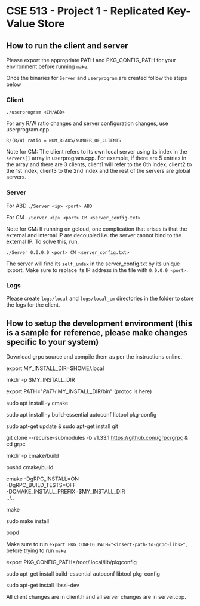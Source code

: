 # CSE 513 - Project 1 - Replicated Key-Value Store

## How to run the client and server

Please export the appropriate PATH and PKG_CONFIG_PATH for your environment before running `make`.

Once the binaries for `Server` and `userprogram` are created follow the steps below

### Client

`./userprogram <CM/ABD>`

For any R/W ratio changes and server configuration changes, use userprogram.cpp.

`R/(R/W) ratio = NUM_READS/NUMBER_OF_CLIENTS`

Note for CM: The client refers to its own local server using its index in the `servers[]` array in userprogram.cpp. For example, if there are 5 entries in the array and there are 3 clients, client1 will refer to the 0th index, client2 to the 1st index, client3 to the 2nd index and the rest of the servers are global servers.

### Server

For ABD
`./Server <ip> <port> ABD`

For CM
`./Server <ip> <port> CM <server_config.txt>`

Note for CM: If running on gcloud, one complication that arises is that the external and internal IP are decoupled i.e. the server cannot bind to the external IP. To solve this, run,

`./Server 0.0.0.0 <port> CM <server_config.txt>`

The server will find its `self_index` in the server_config.txt by its unique ip:port. Make sure to replace its IP address in the file with `0.0.0.0 <port>`.

### Logs

Please create `logs/local` and `logs/local_cm` directories in the folder to store the logs for the client.

## How to setup the development environment (this is a sample for reference, please make changes specific to your system)

Download grpc source and compile them as per the instructions online.

export MY_INSTALL_DIR=$HOME/.local

mkdir -p $MY_INSTALL_DIR

export PATH="$PATH:$MY_INSTALL_DIR/bin" (protoc is here)

sudo apt install -y cmake

sudo apt install -y build-essential autoconf libtool pkg-config

sudo apt-get update & sudo apt-get install git


git clone --recurse-submodules -b v1.33.1 https://github.com/grpc/grpc & cd grpc

mkdir -p cmake/build

pushd cmake/build

cmake -DgRPC_INSTALL=ON \
      -DgRPC_BUILD_TESTS=OFF \
      -DCMAKE_INSTALL_PREFIX=$MY_INSTALL_DIR \
      ../..

make 

sudo make install

popd


Make sure to run `export PKG_CONFIG_PATH="<insert-path-to-grpc-libs>"`, before trying to run `make`

export PKG_CONFIG_PATH=/root/.local/lib/pkgconfig

sudo apt-get install build-essential autoconf libtool pkg-config

sudo apt-get install libssl-dev


All client changes are in client.h and all server changes are in server.cpp.
